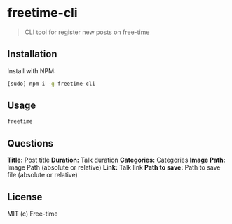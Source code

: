 # freetime-cli

> CLI tool for register new posts on free-time

## Installation

Install with NPM:

```sh
[sudo] npm i -g freetime-cli
```

## Usage

```sh
freetime
```

## Questions

**Title:** Post title
**Duration:** Talk duration
**Categories:** Categories
**Image Path:** Image Path (absolute or relative)
**Link:** Talk link
**Path to save:** Path to save file (absolute or relative)

## License

MIT (c) Free-time
